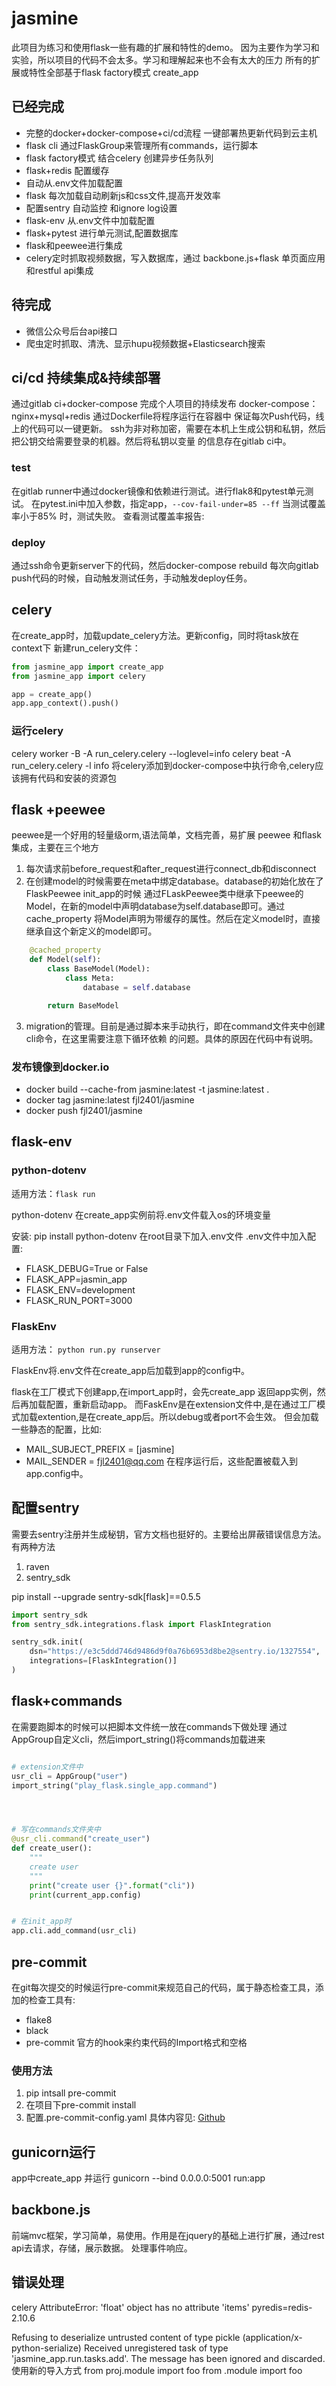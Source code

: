 # jasmine

此项目为练习和使用flask一些有趣的扩展和特性的demo。
因为主要作为学习和实验，所以项目的代码不会太多。学习和理解起来也不会有太大的压力
所有的扩展或特性全部基于flask factory模式 create_app


## 已经完成

- 完整的docker+docker-compose+ci/cd流程 一键部署热更新代码到云主机
- flask cli 通过FlaskGroup来管理所有commands，运行脚本
- flask factory模式 结合celery 创建异步任务队列
- flask+redis 配置缓存
- 自动从.env文件加载配置
- flask 每次加载自动刷新js和css文件,提高开发效率
- 配置sentry 自动监控 和ignore log设置
- flask-env 从.env文件中加载配置
- flask+pytest 进行单元测试,配置数据库
- flask和peewee进行集成
- celery定时抓取视频数据，写入数据库，通过 backbone.js+flask 单页面应用和restful api集成

## 待完成

- 微信公众号后台api接口
- 爬虫定时抓取、清洗、显示hupu视频数据+Elasticsearch搜索

## ci/cd 持续集成&持续部署

通过gitlab ci+docker-compose 完成个人项目的持续发布
docker-compose： nginx+mysql+redis 通过Dockerfile将程序运行在容器中
保证每次Push代码，线上的代码可以一键更新。
ssh为非对称加密，需要在本机上生成公钥和私钥，然后把公钥交给需要登录的机器。然后将私钥以变量
的信息存在gitlab ci中。

### test

在gitlab runner中通过docker镜像和依赖进行测试。进行flak8和pytest单元测试。
在pytest.ini中加入参数，指定app，`--cov-fail-under=85 --ff` 当测试覆盖率小于85%
时，测试失败。
查看测试覆盖率报告:

### deploy

通过ssh命令更新server下的代码，然后docker-compose rebuild
每次向gitlab push代码的时候，自动触发测试任务，手动触发deploy任务。

## celery

在create_app时，加载update_celery方法。更新config，同时将task放在context下
新建run_celery文件：
```python
from jasmine_app import create_app
from jasmine_app import celery

app = create_app()
app.app_context().push()

```
### 运行celery

celery worker -B -A run_celery.celery --loglevel=info
celery beat -A run_celery.celery -l info
将celery添加到docker-compose中执行命令,celery应该拥有代码和安装的资源包


## flask +peewee

peewee是一个好用的轻量级orm,语法简单，文档完善，易扩展
peewee 和flask集成，主要在三个地方
1. 每次请求前before_request和after_request进行connect_db和disconnect
2. 在创建model的时候需要在meta中绑定database。database的初始化放在了FlaskPeewee init_app的时候
通过FLaskPeewee类中继承下peewee的Model，在新的model中声明database为self.database即可。通过cache_property
将Model声明为带缓存的属性。然后在定义model时，直接继承自这个新定义的model即可。

```python
    @cached_property
    def Model(self):
        class BaseModel(Model):
            class Meta:
                database = self.database

        return BaseModel
```
3. migration的管理。目前是通过脚本来手动执行，即在command文件夹中创建cli命令，在这里需要注意下循环依赖
的问题。具体的原因在代码中有说明。

### 发布镜像到docker.io

- docker build --cache-from jasmine:latest -t jasmine:latest .
- docker tag jasmine:latest fjl2401/jasmine
- docker push fjl2401/jasmine


## flask-env

### python-dotenv

适用方法：`flask run`

python-dotenv 在create_app实例前将.env文件载入os的环境变量

安装: pip install python-dotenv
在root目录下加入.env文件 .env文件中加入配置:
- FLASK_DEBUG=True or False
- FLASK_APP=jasmin_app
- FLASK_ENV=development
- FLASK_RUN_PORT=3000

### FlaskEnv

适用方法： `python run.py runserver`

FlaskEnv将.env文件在create_app后加载到app的config中。

flask在工厂模式下创建app,在import_app时，会先create_app 返回app实例，然后再加载配置，重新启动app。
而FaskEnv是在extension文件中,是在通过工厂模式加载extention,是在create_app后。所以debug或者port不会生效。
但会加载一些静态的配置，比如:
- MAIL_SUBJECT_PREFIX = [jasmine]
- MAIL_SENDER = fjl2401@qq.com
在程序运行后，这些配置被载入到app.config中。


## 配置sentry

需要去sentry注册并生成秘钥，官方文档也挺好的。主要给出屏蔽错误信息方法。
有两种方法
1. raven
2. sentry_sdk

pip install --upgrade sentry-sdk[flask]==0.5.5

```python
import sentry_sdk
from sentry_sdk.integrations.flask import FlaskIntegration

sentry_sdk.init(
    dsn="https://e3c5ddd746d9486d9f0a76b6953d8be2@sentry.io/1327554",
    integrations=[FlaskIntegration()]
)
```
## flask+commands

在需要跑脚本的时候可以把脚本文件统一放在commands下做处理
通过AppGroup自定义cli，然后import_string()将commands加载进来

```py

# extension文件中
usr_cli = AppGroup("user")
import_string("play_flask.single_app.command")




# 写在commands文件夹中
@usr_cli.command("create_user")
def create_user():
    """
    create user
    """
    print("create user {}".format("cli"))
    print(current_app.config)


# 在init_app时
app.cli.add_command(usr_cli)

```
## pre-commit

在git每次提交的时候运行pre-commit来规范自己的代码，属于静态检查工具，添加的检查工具有:
- flake8
- black
- pre-commit 官方的hook来约束代码的Import格式和空格

### 使用方法

1. pip intsall pre-commit
2. 在项目下pre-commit install
3. 配置.pre-commit-config.yaml 具体内容见: [Github](https://github.com/pre-commit/pre-commit-hooks/)



## gunicorn运行

app中create_app 并运行
gunicorn --bind 0.0.0.0:5001 run:app


## backbone.js

前端mvc框架，学习简单，易使用。作用是在jquery的基础上进行扩展，通过rest api去请求，存储，展示数据。
处理事件响应。

## 错误处理

celery AttributeError: 'float' object has no attribute 'items'
pyredis=redis-2.10.6

Refusing to deserialize untrusted content of type pickle (application/x-python-serialize)
Received unregistered task of type 'jasmine_app.run.tasks.add'.
The message has been ignored and discarded.
使用新的导入方式
from proj.module import foo
from .module import foo
